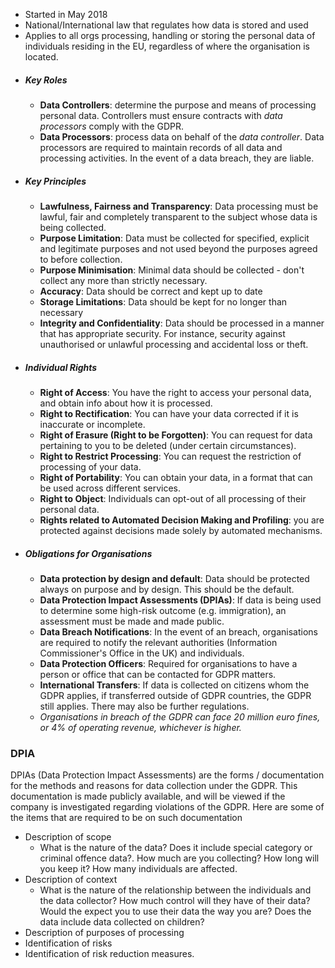 - Started in May 2018
- National/International law that regulates how data is stored and used
- Applies to all orgs processing, handling or storing the personal data of individuals residing in the EU, regardless of where the organisation is located.
- ##### Key Roles
	- **Data Controllers**: determine the purpose and means of processing personal data. Controllers must ensure contracts with *data processors* comply with the GDPR.
	- **Data Processors**: process data on behalf of the *data controller*. Data processors are required to maintain records of all data and processing activities. In the event of a data breach, they are liable.
- ##### Key Principles
	- **Lawfulness, Fairness and Transparency**: Data processing must be lawful, fair and completely transparent to the subject whose data is being collected.
	- **Purpose Limitation**: Data must be collected for specified, explicit and legitimate purposes and not used beyond the purposes agreed to before collection.
	- **Purpose Minimisation**: Minimal data should be collected - don't collect any more than strictly necessary.
	- **Accuracy**: Data should be correct and kept up to date
	- **Storage Limitations**: Data should be kept for no longer than necessary
	- **Integrity and Confidentiality**: Data should be processed in a manner that has appropriate security. For instance, security against unauthorised or unlawful processing and accidental loss or theft.
- ##### Individual Rights
	- **Right of Access**: You have the right to access your personal data, and obtain info about how it is processed.
	- **Right to Rectification**: You can have your data corrected if it is inaccurate or incomplete.
	- **Right of Erasure (Right to be Forgotten)**: You can request for data pertaining to you to be deleted (under certain circumstances).
	- **Right to Restrict Processing**: You can request the restriction of processing of your data.
	- **Right of Portability**: You can obtain your data, in a format that can be used across different services.
	- **Right to Object**: Individuals can opt-out of all processing of their personal data.
	- **Rights related to Automated Decision Making and Profiling**: you are protected against decisions made solely by automated mechanisms.
- ##### Obligations for Organisations
	- **Data protection by design and default**: Data should be protected always on purpose and by design. This should be the default.
	- **Data Protection Impact Assessments (DPIAs)**: If data is being used to determine some high-risk outcome (e.g. immigration), an assessment must be made and made public.
	- **Data Breach Notifications**: In the event of an breach, organisations are required to notify the relevant authorities (Information Commissioner's Office in the UK) and individuals.
	- **Data Protection Officers**: Required for organisations to have a person or office that can be contacted for GDPR matters.
	- **International Transfers**: If data is collected on citizens whom the GDPR applies, if transferred outside of GDPR countries, the GDPR still applies. There may also be further regulations.
	- *Organisations in breach of the GDPR can face 20 million euro fines, or 4% of operating revenue, whichever is higher.*
### DPIA
DPIAs (Data Protection Impact Assessments) are the forms / documentation for the methods and reasons for data collection under the GDPR. This documentation is made publicly available, and will be viewed if the company is investigated regarding violations of the GDPR. Here are some of the items that are required to be on such documentation
- Description of scope
	- What is the nature of the data? Does it include special category or criminal offence data?. How much are you collecting? How long will you keep it? How many individuals are affected.
- Description of context
	- What is the nature of the relationship between the individuals and the data collector? How much control will they have of their data? Would the expect you to use their data the way you are? Does the data include data collected on children?
- Description of purposes of processing
- Identification of risks
- Identification of risk reduction measures.